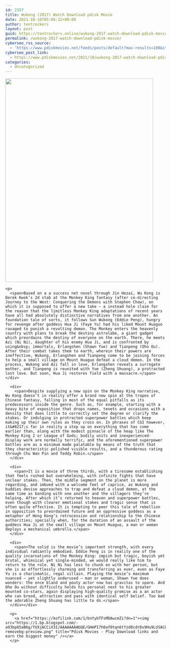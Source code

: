 ```yaml
---
id: 2357
title: Wukong (2017) Watch Download pdisk Movie
date: 2021-10-16T05:04:32+00:00
author: tentrockers
layout: post
guid: https://tentrockers.online/wukong-2017-watch-download-pdisk-movie/
permalink: /wukong-2017-watch-download-pdisk-movie/
cyberseo_rss_source:
  - 'https://www.pdiskmovies.net/feeds/posts/default?max-results=100&start-index=101'
cyberseo_post_link:
  - https://www.pdiskmovies.net/2021/10/wukong-2017-watch-download-pdisk-movie.html
categories:
  - Uncategorized
---
```

<div>
  <div>
    <div class="separator">
      <a href="https://1.bp.blogspot.com/-_Ld36rfinZc/YVlQOVHrNYI/AAAAAAAAAf8/YmVX1QHPFZsWCzZ5VHM-ElyM9DaG8MkCQCLcBGAsYHQ/s1829/Wukong%2B%25282017%2529%2BWatch%2BDownload%2Bpdisk%2BMovie.jpg" imageanchor="1"><img loading="lazy" border="0" data-original-height="1829" data-original-width="1327" height="640" src="https://1.bp.blogspot.com/-_Ld36rfinZc/YVlQOVHrNYI/AAAAAAAAAf8/YmVX1QHPFZsWCzZ5VHM-ElyM9DaG8MkCQCLcBGAsYHQ/w464-h640/Wukong%2B%25282017%2529%2BWatch%2BDownload%2Bpdisk%2BMovie.jpg" width="464" /></a>
    </div>
    
    <p>
      <span>Based on a a success net novel through Jin Hezai, Wu Kong is Derek Kwok’s 2d stab at the Monkey King fantasy (after co-directing Journey to the West: Conquering the Demons with Stephen Chow), on which it is supposed to offer a new take – a instead hole claim for the reason that the limitless Monkey King adaptations of recent years have all had absolutely distinctive narratives from one another. An foundation tale of sorts, it follows Sun Wukong (Eddie Peng), hungry for revenge after goddess Hua Ji (Faye Yu) had his liked Mount Huaguo ravaged to punish a revolting demon. The Monkey enters the heavenly country with plans to break the destiny astrolabe, a giant gadget which preordains the destiny of everyone on the earth. There, he meets Azi (Ni Ni), daughter of his enemy Hua Ji, and is confronted by using&nbsp; immortals, Erlangshen (Shawn Yue) and Tianpeng (Oho Ou). After their combat takes them to earth, wherein their powers are ineffective, Wukong, Erlangshen and Tianpeng come to be joining forces to help a small village on Mount Huaguo defeat a cloud demon. In the process, Wukong and Azi fall in love, Erlangshen reveals a surrogate mother, and Tianpeng is reunited with Yue (Zheng Shuang), a protracted lost love. But soon, Hua Ji restores field with a massacre.</span></div> 
      
      <div>
        <span>Despite supplying a new spin on the Monkey King narrative, Wu Kong doesn’t in reality offer a brand new spin at the tropes of Chinese fantasy, falling in most of the equal pitfalls as its predecessors inside the genre. Such as, for example, starting with a heavy bite of exposition that drops names, tenets and occasions with a density that does little to correctly set the degree or clarify the stakes. Or indulging in protracted superpower battles which keep making up their own rules as they cross on. In phrases of CGI however, it&#8217;s far in reality a step up on everything that has come earlier than, along with the modest pinnacle of the heap like The Monkey King 2 or League of Gods; bodily units and inexperienced-display work are normally terrific, and the aforementioned superpower battles are as a minimum made palatable by means of the truth that they characteristic polished visible results, and a thunderous rating through Chu Wan Pin and Teddy Robin.</span>
      </div>
      
      <div>
        <span>It is a movie of three thirds, with a tiresome establishing that feels rushed but overwhelming, with infinite fights that have unclear stakes. Then, the middle segment on the planet is more regarding, and imbued with a welcome feel of caprice, as Wukong and buddies devise approaches to trap and defeat a cloud demon, at the same time as bonding with one another and the villagers they’re helping. After which it’s returned to heaven and superpower battles, even though with clearer emotional stakes and tragic sense that is often quite effective. It is tempting to peer this tale of rebellion in opposition to preordained future and an oppressive goddess as a metaphor of Hong Kong’s retrocession and relationship to the Chinese authorities; specially when, for the duration of an assault of the goddess Hua Ji at the small village on Mount Huaguo, a man or woman deploys a mechanical umbrella.</span>
      </div>
      
      <div>
        <span>The solid is the movie’s important strength, with every individual radiantly embodied. Eddie Peng is in reality one of the quality incarnations of the Monkey King: impish but tragic, boyish yet brutal, whimsical yet single-minded, we would really like him to return to the role. Ni Ni has less to chunk on with her person, but she is as effortlessly charming and transferring as ever, even as Faye Yu is a charismatic, regal villain. Playing the movie’s maximum nuanced – yet slightly underused – man or woman, Shawn Yue does wonders: the once bland and pouty actor now has gravitas to spare. And Oho Ou without difficulty holds his personal next to his greater mounted co-stars, again displaying high-quality promise as a an actor who can brood, attraction and pass with identical self belief. Too bad the adorable Zheng Shuang has little to do.</span>
      </div></div> 
      
      <p>
        <a href="https://kofilink.com/1/bnYybTFsMDAwcmZi?dn=1"><img src="https://1.bp.blogspot.com/-a93bp85aB6g/YUXjACCiX3I/AAAAAAAAbQE/GHmPI7h0af0tqn6tYzd0cdrDv9Hu9LUSACLcBGAsYHQ/s16000/Play_it_New-removebg-preview.png" title="Pdisk Movies - Play Download links and earn the biggest money" /></a>
      </p>